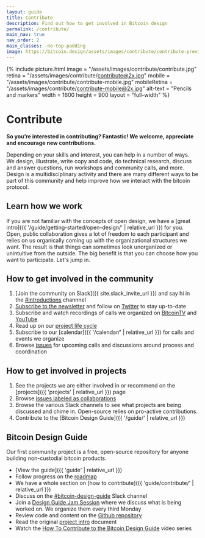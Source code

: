 ```yaml
---
layout: guide
title: Contribute
description: Find out how to get involved in Bitcoin design
permalink: /contribute/
main_nav: true
nav_order: 2
main_classes: -no-top-padding
image: https://bitcoin.design/assets/images/contribute/contribute-preview.jpg
---
```


{% include picture.html
   image = "/assets/images/contribute/contribute.jpg"
   retina = "/assets/images/contribute/contribute@2x.jpg"
   mobile = "/assets/images/contribute/contribute-mobile.jpg"
   mobileRetina = "/assets/images/contribute/contribute-mobile@2x.jpg"
   alt-text = "Pencils and markers"
   width = 1600
   height = 900
   layout = "full-width"
%}

# Contribute

**So you’re interested in contributing? Fantastic! We welcome, appreciate and encourage new contributions.**

Depending on your skills and interest, you can help in a number of ways. We design, illustrate, write copy and code, do technical research, discuss and answer questions, run workshops and community calls, and more. Design is a multidisciplinary activity and there are many different ways to be part of this community and help improve how we interact with the bitcoin protocol.

## Learn how we work

If you are not familiar with the concepts of open design, we have a [great intro]({{ '/guide/getting-started/open-design/' | relative_url }}) for you. Open, public collaboration gives a lot of freedom to each participant and relies on us organically coming up with the organizational structures we want. The result is that things can sometimes look unorganized or unintuitive from the outside. The big benefit is that you can choose how you want to participate. Let's jump in.

## How to get involved in the community

1. [Join the community on Slack]({{ site.slack_invite_url }}) and say hi in the [#introductions](https://bitcoindesign.slack.com/archives/C0162PV1810) channnel
1. [Subscribe to the newsletter](https://bitcoindesign.substack.com) and follow on [Twitter](https://twitter.com/bitcoin_design) to stay up-to-date
1. Subscribe and watch recordings of calls we organized on [BitcoinTV](https://bitcointv.com/a/bitcoin_design/videos) and [YouTube](https://www.youtube.com/c/BitcoinDesign/videos)
1. Read up on our [project life cycle](https://github.com/BitcoinDesign/Meta/blob/master/Projects.md)
1. Subscribe to our [calendar]({{ '/calendar/' | relative_url }}) for calls and events we organize
1. Browse [issues](https://github.com/BitcoinDesign/Meta/issues) for upcoming calls and discussions around process and coordination

## How to get involved in projects

1. See the projects we are either involved in or recommend on the [projects]({{ 'projects' | relative_url }}) page
1. Browse [issues labeled as collaborations](https://github.com/BitcoinDesign/Meta/issues?q=is%3Aopen+is%3Aissue+label%3Acollaboration)
2. Browse the various Slack channels to see what projects are being discussed and chime in. Open-source relies on pro-active contributions.
1. Contribute to the [Bitcoin Design Guide]({{ '/guide/' | relative_url }})

## Bitcoin Design Guide

Our first community project is a free, open-source repository for anyone building non-custodial bitcoin products.

- [View the guide]({{ 'guide' | relative_url }})
- Follow progress on the [roadmap](https://github.com/orgs/BitcoinDesign/projects/2)
- We have a whole section on [how to contribute]({{ 'guide/contribute/' | relative_url }})
- Discuss on the [#bitcoin-design-guide](https://bitcoindesign.slack.com/archives/C015856BDME) Slack channel
- Join a [Design Guide Jam Session](https://github.com/BitcoinDesign/Meta/issues?q=is%3Aissue+is%3Aopen+%22jam+session%22+) where we discuss what is being worked on. We organize them every third Monday
- Review code and content on the [Github repository](https://github.com/BitcoinDesign/Guide)
- Read the original [project intro](https://docs.google.com/document/d/1YiYeRIybGmxmErCOI4Jc8Qajz3JGM1JYVfUtpzyCzSk/edit?usp=sharing) document
- Watch the [How To Contribute to the Bitcoin Design Guide](https://www.youtube.com/playlist?list=PLPZzDjXV0FTZwILz4uyqiJNjUX-kHWP0k) video series

